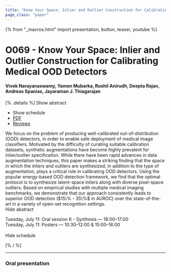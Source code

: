 ```yaml
---
title: "Know Your Space: Inlier and Outlier Construction for Calibrating Medical OOD Detectors"
page_class: "paper"
---
```


{% from "_macros.html" import presentation, button, teaser, youtube %}

# O069 - Know Your Space: Inlier and Outlier Construction for Calibrating Medical OOD Detectors

#### Vivek Narayanaswamy, Yamen Mubarka, Rushil Anirudh, Deepta Rajan, Andreas Spanias, Jayaraman J. Thiagarajan

[% .details %]
<a class="toggle_visibility" data-selector=".abstract" data-level="3">Show abstract</a>
- <a class="toggle_visibility" data-selector=".schedule" data-level="3">Show schedule</a>
- <a href="https://openreview.net/pdf?id=RU7fr0-M8N">PDF</a>
- <a href="https://openreview.net/forum?id=RU7fr0-M8N">Reviews</a>

<p>
    <span class="abstract">
        We focus on the problem of producing well-calibrated out-of-distribution (OOD) detectors, in order to enable safe deployment of medical image classifiers. Motivated by the difficulty of curating suitable calibration datasets, synthetic augmentations have become highly prevalent for inlier/outlier specification. While there have been rapid advances in data augmentation techniques, this paper makes a striking finding that the space in which the inliers and outliers are synthesized, in addition to the type of augmentation, plays a critical role in calibrating OOD detectors. Using the popular energy-based OOD detection framework, we find that the optimal protocol is to synthesize latent-space inliers along with diverse pixel-space outliers. Based on empirical studies with multiple medical imaging benchmarks, we demonstrate that our approach consistently leads to superior OOD detection ($15\% - 35\%$ in AUROC) over the state-of-the-art in a variety of open-set recognition settings.
        <br>
        <span class="actions"><a class="toggle_visibility" data-level="2">Hide abstract</a></span>
    </span>
</p>

<p>
    <span class="schedule">
        Tuesday, July 11: Oral session 6 - Synthesis — 16:00–17:00<br>Tuesday, July 11: Posters — 10:30–12:00 & 15:00–16:00<br>
        <br>
        <span class="actions"><a class="toggle_visibility" data-level="2">Hide schedule</a></span>
    </span>
</p>
[% / %]

---


### Oral presentation
